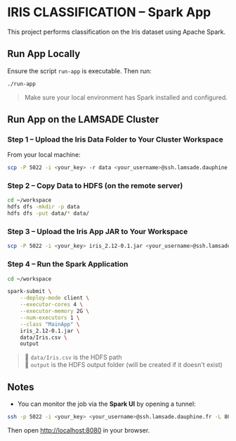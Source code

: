 # IRIS CLASSIFICATION – Spark App

This project performs classification on the Iris dataset using Apache Spark.


## Run App Locally

Ensure the script `run-app` is executable. Then run:

```bash
./run-app
```

> Make sure your local environment has Spark installed and configured.

## Run App on the LAMSADE Cluster

### Step 1 – Upload the Iris Data Folder to Your Cluster Workspace

From your local machine:
```bash
scp -P 5022 -i <your_key> -r data <your_username>@ssh.lamsade.dauphine.fr:~/workspace
```


### Step 2 – Copy Data to HDFS (on the remote server)

```bash
cd ~/workspace
hdfs dfs -mkdir -p data
hdfs dfs -put data/* data/
```


### Step 3 – Upload the Iris App JAR to Your Workspace

```bash
scp -P 5022 -i <your_key> iris_2.12-0.1.jar <your_username>@ssh.lamsade.dauphine.fr:~/workspace
```

### Step 4 – Run the Spark Application

```bash
cd ~/workspace

spark-submit \
    --deploy-mode client \
    --executor-cores 4 \
    --executor-memory 2G \
    --num-executors 1 \
    --class "MainApp" \
    iris_2.12-0.1.jar \
    data/Iris.csv \
    output
```

> 📁 `data/Iris.csv` is the HDFS path  
> 📁 `output` is the HDFS output folder (will be created if it doesn't exist)


## Notes

- You can monitor the job via the **Spark UI** by opening a tunnel:
```bash
ssh -p 5022 -i <your_key> <your_username>@ssh.lamsade.dauphine.fr -L 8080:vmhadoopmaster.cluster.lamsade.dauphine.fr:8080
```
Then open [http://localhost:8080](http://localhost:8080) in your browser.
